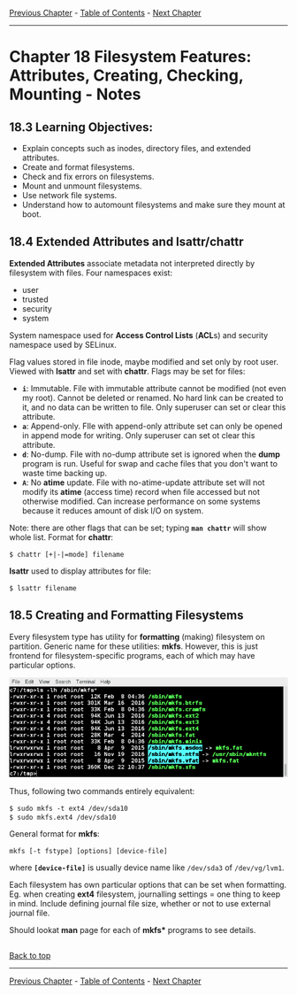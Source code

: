 [Previous Chapter](../Ch17-diskpartitioning/notes_Ch17.md) - [Table of Contents](../README.md#table-of-contents) - [Next Chapter](../Ch19-fsfeatures2/notes_Ch19.md)

---

# Chapter 18 Filesystem Features: Attributes, Creating, Checking, Mounting - Notes

## 18.3 Learning Objectives:
- Explain concepts such as inodes, directory files, and extended attributes.
- Create and format filesystems.
- Check and fix errors on filesystems.
- Mount and unmount filesystems.
- Use network file systems.
- Understand how to automount filesystems and make sure they mount at boot.


## 18.4 Extended Attributes and lsattr/chattr
**Extended Attributes** associate metadata not interpreted directly by filesystem with files. Four namespaces exist:
- user
- trusted
- security
- system

System namespace used for **Access Control Lists** (<strong>ACL</strong>s) and security namespace used by SELinux.

Flag values stored in file inode, maybe modified and set only by root user. Viewed with **lsattr** and set with **chattr**. Flags may be set for files:
- **`i`**: Immutable. File with immutable attribute cannot be modified (not even my root). Cannot be deleted or renamed. No hard link can be created to it, and no data can be written to file. Only superuser can set or clear this attribute.
- **`a`**: Append-only. FIle with append-only attribute set can only be opened in append mode for writing. Only superuser can set ot clear this attribute.
- **`d`**: No-dump. File with no-dump attribute set is ignored when the **dump** program is run. Useful for swap and cache files that you don't want to waste time backing up.
- **`A`**: No **atime** update. File with no-atime-update attribute set will not modify its **atime** (access time) record when file accessed but not otherwise modified. Can increase performance on some systems because it reduces amount of disk I/O on system.

Note: there are other flags that can be set; typing **`man chattr`** will show whole list. Format for **chattr**:
```shell
$ chattr [+|-|=mode] filename
```
**lsattr** used to display attributes for file:
```shell
$ lsattr filename
```

## 18.5 Creating and Formatting Filesystems
Every filesystem type has utility for **formatting** (making) filesystem on partition. Generic name for these utilities: **mkfs**. However, this is just frontend for filesystem-specific programs, each of which may have particular options.

![mkfs](/images/mkfs.png)

Thus, following two commands entirely equivalent:
```shell
$ sudo mkfs -t ext4 /dev/sda10
$ sudo mkfs.ext4 /dev/sda10
```
General format for **mkfs**:
```shell
mkfs [-t fstype] [options] [device-file]
```
where **`[device-file]`** is usually device name like `/dev/sda3` of `/dev/vg/lvm1`.

Each filesystem has own particular options that can be set when formatting. Eg. when creating **ext4** filesystem, journalling settings = one thing to keep in mind. Include defining journal file size, whether or not to use external journal file.

Should lookat **man** page for each of **mkfs\*** programs to see details.


##

[Back to top](#)

---

[Previous Chapter](../Ch17-diskpartitioning/notes_Ch17.md) - [Table of Contents](../README.md#table-of-contents) - [Next Chapter](../Ch19-fsfeatures2/notes_Ch19.md)
